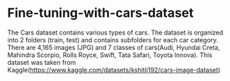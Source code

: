 # Fine-tuning-with-cars-dataset

The Cars dataset contains various types of cars. The dataset is organized into 2 folders (train, test) and contains subfolders for each car category. There are 4,165 images (JPG) and 7
classes of cars(Audi, Hyundai Creta, Mahindra Scorpio, Rolls Royce, Swift, Tata Safari, Toyota Innova). 
This dataset was taken from Kaggle(https://www.kaggle.com/datasets/kshitij192/cars-image-dataset)

